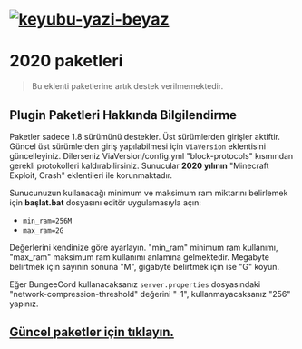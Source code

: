 # [![keyubu-yazi-beyaz](https://user-images.githubusercontent.com/47111280/164741112-6fddad44-e229-4429-b27b-0b955aa3ca0b.png)](https://keyubu.com)

# 2020 paketleri
> Bu eklenti paketlerine artık destek verilmemektedir.
## Plugin Paketleri Hakkında Bilgilendirme
Paketler sadece 1.8 sürümünü destekler. Üst sürümlerden girişler aktiftir. Güncel üst sürümlerden giriş yapılabilmesi için `ViaVersion` eklentisini güncelleyiniz. Dilerseniz ViaVersion/config.yml "block-protocols" kısmından gerekli protokolleri kaldırabilirsiniz. Sunucular __2020 yılının__ "Minecraft Exploit, Crash" eklentileri ile korunmaktadır. 

Sunucunuzun kullanacağı minimum ve maksimum ram miktarını belirlemek için **başlat.bat** dosyasını editör uygulamasıyla açın:
- `min_ram=256M`
- `max_ram=2G`

Değerlerini kendinize göre ayarlayın. "min_ram" minimum ram kullanımı, "max_ram" maksimum ram kullanımı anlamına gelmektedir. Megabyte belirtmek için sayının sonuna "M", gigabyte belirtmek için ise "G" koyun.

Eğer BungeeCord kullanacaksanız `server.properties` dosyasındaki "network-compression-threshold" değerini "-1", kullanmayacaksanız "256" yapınız. 

## [Güncel paketler için tıklayın.](https://github.com/Keyubu/plugin-paketi/tree/2022)
